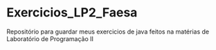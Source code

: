 # Exercicios_LP2_Faesa
Repositório para guardar meus exercicios de java feitos na matérias de Laboratório de Programação II
